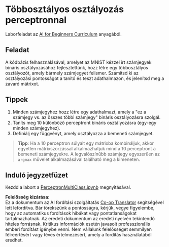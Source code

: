 <!--
CO_OP_TRANSLATOR_METADATA:
{
  "original_hash": "7336583e4630220c835335da640016db",
  "translation_date": "2025-08-26T00:00:23+00:00",
  "source_file": "lessons/3-NeuralNetworks/03-Perceptron/lab/README.md",
  "language_code": "hu"
}
-->
# Többosztályos osztályozás perceptronnal

Laborfeladat az [AI for Beginners Curriculum](https://github.com/microsoft/ai-for-beginners) anyagából.

## Feladat

A kódbázis felhasználásával, amelyet az MNIST kézzel írt számjegyek bináris osztályozásához fejlesztettünk, hozz létre egy többosztályos osztályozót, amely bármely számjegyet felismer. Számítsd ki az osztályozási pontosságot a tanító és teszt adathalmazon, és jelenítsd meg a zavaró mátrixot.

## Tippek

1. Minden számjegyhez hozz létre egy adathalmazt, amely a "ez a számjegy vs. az összes többi számjegy" bináris osztályozásra szolgál.
1. Taníts meg 10 különböző perceptront bináris osztályozásra (egy-egy minden számjegyhez).
1. Definiálj egy függvényt, amely osztályozza a bemeneti számjegyet.

> **Tipp**: Ha a 10 perceptron súlyait egy mátrixba kombináljuk, akkor egyetlen mátrixszorzással alkalmazhatjuk mind a 10 perceptront a bemeneti számjegyekre. A legvalószínűbb számjegy egyszerűen az `argmax` művelet alkalmazásával található meg a kimeneten.

## Induló jegyzetfüzet

Kezdd a labort a [PerceptronMultiClass.ipynb](../../../../../../lessons/3-NeuralNetworks/03-Perceptron/lab/PerceptronMultiClass.ipynb) megnyitásával.

**Felelősség kizárása**:  
Ez a dokumentum az AI fordítási szolgáltatás [Co-op Translator](https://github.com/Azure/co-op-translator) segítségével lett lefordítva. Bár törekszünk a pontosságra, kérjük, vegye figyelembe, hogy az automatikus fordítások hibákat vagy pontatlanságokat tartalmazhatnak. Az eredeti dokumentum az eredeti nyelvén tekintendő hiteles forrásnak. Kritikus információk esetén javasolt professzionális emberi fordítást igénybe venni. Nem vállalunk felelősséget semmilyen félreértésért vagy téves értelmezésért, amely a fordítás használatából eredhet.